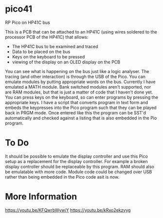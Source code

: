 # pico41
RP Pico on HP41C bus

This is a PCB that can be attached to an HP41C (using wires soldered to the processor PCB of the HP41C) that allows:

* The HP41C bus to be examined and traced
* Data to be placed on the bus
* Keys on the keyboard to be pressed
* viewing of the display on an OLED display on the PCB

You can see what is happening on the bus just like a logic analyser. The tracing (and other interaction) is through the USB of the Pico.
You can emulate modules by putting appropriate words on the bus. Currently I have emulated a MATH module. Bank switched modules aren't supported, nor are RAM modules, but that is just a matter of code that I haven't done yet.
You can press keys on the keyboard, so can enter programs by pressing the appropriate keys. I have a script that converts program in text form and embeds the keypresses into the Pico program such that they can be played back in PRGM mode. Once entered like this the program can be SST'd automatically and checked against a listing that is also embedded in the Pio program.

To Do
=====

It should be possible to emulate the display controller and use this Pico setup as a replacement for the display controller. For example a broken display controller should be replaceable by this program.
RAM should also be emulatable with more code.
Module code could be changed over USB rather than being embedded in the Pico code asit is now.


More Information
================

https://youtu.be/KFQwrbWywjY
https://youtu.be/kRxo2ekzvyg

